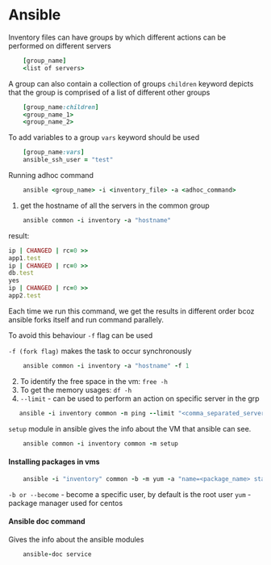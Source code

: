 # Ansible

Inventory files can have groups by which different actions can be performed on different servers

```ruby
    [group_name]
    <list of servers>
```

A group can also contain a collection of groups
`children` keyword depicts that the group is comprised of a list of different other groups

```ruby
    [group_name:children]
    <group_name_1>
    <group_name_2>
```

To add variables to a group `vars` keyword should be used

```ruby
    [group_name:vars]
    ansible_ssh_user = "test"
```

Running adhoc command
```ruby
    ansible <group_name> -i <inventory_file> -a <adhoc_command>
```

1. get the hostname of all the servers in the common group
```ruby
    ansible common -i inventory -a "hostname"
```
result:
```ruby
ip | CHANGED | rc=0 >>
app1.test
ip | CHANGED | rc=0 >>
db.test
yes
ip | CHANGED | rc=0 >>
app2.test
```
Each time we run this command, we get the results in different order bcoz ansible forks itself and run command parallely.

To avoid this behaviour `-f` flag can be used

`-f (fork flag)` makes the task to occur synchronously

```ruby
    ansible common -i inventory -a "hostname" -f 1
```
2. To identify the free space in the vm: `free -h`
3. To get the memory usages: `df -h`
4. `--limit` - can be used to perform an action on specific server in the grp
```ruby
   ansible -i inventory common -m ping --limit "<comma_separated_server_ips>" 
```

`setup` module in ansible gives the info about the VM that ansible can see.
```ruby
    ansible common -i inventory common -m setup
```

#### Installing packages in vms
```ruby
    ansible -i "inventory" common -b -m yum -a "name=<package_name> state=present"
```
`-b or --become` - become a specific user, by default is the root user
`yum` - package manager used for centos

#### Ansible doc command
Gives the info about the ansible modules
```ruby
    ansible-doc service
```
